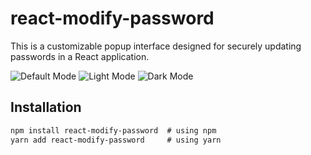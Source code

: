 # react-modify-password

This is a customizable popup interface designed for securely updating passwords in a React application.

![Default Mode](https://github.com/akashadr/react-modify-password/blob/main/assets/DefaultMode_small.png)
![Light Mode](https://github.com/akashadr/react-modify-password/blob/main/assets/LightMode_small.png)
![Dark Mode](https://github.com/akashadr/react-modify-password/blob/main/assets/DarkMode_small.png)

## Installation

```markdown
npm install react-modify-password  # using npm
yarn add react-modify-password     # using yarn
```